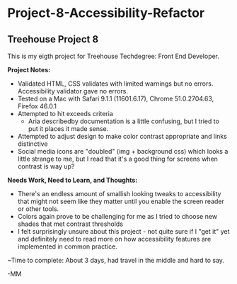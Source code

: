 # Project-8-Accessibility-Refactor
Treehouse Project 8
----
This is my eigth project for Treehouse Techdegree: Front End Developer.

**Project Notes:**
* Validated HTML, CSS validates with limited warnings but no errors. Accessibility validator gave no errors.
* Tested on a Mac with Safari 9.1.1 (11601.6.17), Chrome 51.0.2704.63, Firefox 46.0.1
* Attempted to hit exceeds criteria
  * Aria describedby documentation is a little confusing, but I tried to put it places it made sense.
* Attempted to adjust design to make color contrast appropriate and links distinctive
* Social media icons are "doubled" (img + background css) which looks a little strange to me, but I read that it's a good
  thing for screens when contrast is way up?

**Needs Work, Need to Learn, and Thoughts:**
* There's an endless amount of smallish looking tweaks to accessibility that might not seem like they matter until you
  enable the screen reader or other tools.
* Colors again prove to be challenging for me as I tried to choose new shades that met contrast thresholds
* I felt surprisingly unsure about this project - not quite sure if I "get it" yet and definitely need to read more on how
  accessibility features are implemented in common practice.

~Time to complete: About 3 days, had travel in the middle and hard to say.

-MM
